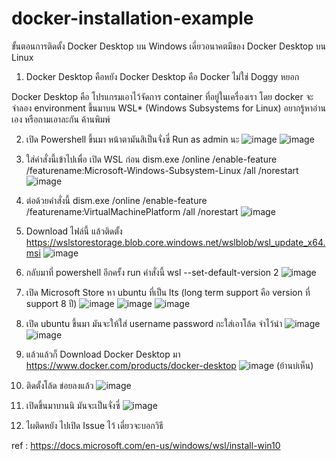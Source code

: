 # docker-installation-example
ขั้นตอนการติดตั้ง Docker Desktop บน Windows
เดี่ยวอนาคตมีของ Docker Desktop บน Linux 

1. Docker Desktop คือหยัง 
Docker Desktop คือ Docker ไม่ใช่ Doggy หยอก 

Docker Desktop คือ  โปรแกรมเอาไว้จัดการ container ที่อยู่ในเครื่องเรา 
โดย docker จะจำลอง environment ขึ้นมาบน WSL* (Windows Subsystems for Linux)
อยากรู้หาอ่านเอง หรือถามเอาละกัน ค้านพิมพ์

2. เปิด Powershell ขึ้นมา หน้าตามันสิเป็นจั่งซี่  Run as admin นะ
![image](https://user-images.githubusercontent.com/71694878/131340136-1a1f8751-a13a-4a08-973b-db28425bc4b4.png)
![image](https://user-images.githubusercontent.com/71694878/131340153-af033667-8e74-4ecb-81aa-597a291f317b.png)


3. ใส่คำสั่งนี้เข้าไปเพื่อ เปิด WSL ก่อน
dism.exe /online /enable-feature /featurename:Microsoft-Windows-Subsystem-Linux /all /norestart
![image](https://user-images.githubusercontent.com/71694878/131340297-b51d3e66-f87c-4965-9eb8-226d016469bd.png)


4. ต่อด้วยคำสั่งนี้ 
dism.exe /online /enable-feature /featurename:VirtualMachinePlatform /all /norestart
![image](https://user-images.githubusercontent.com/71694878/131340451-d9f537af-47b5-4496-be02-85c5d27c7092.png)


5. Download ไฟล์นี้ แล้วติดตั้ง
https://wslstorestorage.blob.core.windows.net/wslblob/wsl_update_x64.msi
![image](https://user-images.githubusercontent.com/71694878/131340554-6a1991f0-e4b5-432e-a927-bd143b3b5234.png)


6. กลับมาที่ powershell อีกครั้ง run คำสั่งนี้ 
wsl --set-default-version 2
![image](https://user-images.githubusercontent.com/71694878/131340641-a6d455c0-8404-4b0c-aa9a-a24f417aa4c8.png)


7. เปิด Microsoft Store 
หา ubuntu ที่เป็น lts (long term support คือ version ที่ support 8 ปี) 
![image](https://user-images.githubusercontent.com/71694878/131340768-fdf693d1-518a-4edb-8528-3395f93b5269.png)
![image](https://user-images.githubusercontent.com/71694878/131340793-2f35fdf5-7374-44bf-b49b-5f97c7a299ee.png)
![image](https://user-images.githubusercontent.com/71694878/131340833-87112d9c-8b19-43cf-8944-df702c052293.png)


8. เปิด ubuntu ขึ้นมา มันจะให้ใส่ username password กะใส่เอาโล้ด จำไว้นำ
![image](https://user-images.githubusercontent.com/71694878/131341038-31eb883b-4318-4d60-a2e1-ca0fd4228d1e.png)
![image](https://user-images.githubusercontent.com/71694878/131341059-3720d73d-e25a-429c-9b7f-9ddd8cb46afd.png)


9. แล้วแล้วก็ Download Docker Desktop มา
https://www.docker.com/products/docker-desktop
![image](https://user-images.githubusercontent.com/71694878/131341261-f3fe86e6-044b-4bf7-a414-cf8697dbc6b4.png)
(ย้านบ่เห็น)


10. ติดตั้งโล้ด ข่อยลงแล้ว
![image](https://user-images.githubusercontent.com/71694878/131341425-a0f4a369-9e21-43fe-ae10-775186e01ee3.png)


11. เปิดขึ้นมาบานนิ มันจะเป็นจั่งซี่
![image](https://user-images.githubusercontent.com/71694878/131341490-20a85583-cc33-4eef-960b-51eab07a260b.png)


12. ไผติดหยัง ไปเปิด Issue ไว้ เดี๋ยวจะบอกวิธี

ref :
https://docs.microsoft.com/en-us/windows/wsl/install-win10

